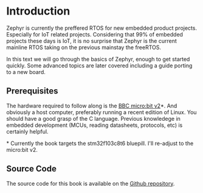 
# Introduction

Zephyr is currently the preffered RTOS for new embedded product projects. Especially for IoT related projects. Considering that 99% of embedded projects these days is IoT, it is no surprise that Zephyr is the current mainline RTOS taking on the previous mainstay the freeRTOS.

In this text we will go through the basics of Zephyr, enough to get started quickly. Some advanced topics are later covered including a guide porting to a new board.

## Prerequisites

The hardware required to follow along is the [BBC micro:bit v2](https://docs.zephyrproject.org/2.6.0/boards/arm/bbc_microbit_v2/doc/index.html)\*. And obviously a host computer, preferably running a recent edition of Linux. You should have a good grasp of the C language. Previous knowledege in embedded development (MCUs, reading datasheets, protocols, etc) is certainly helpful.

\* Currently the book targets the stm32f103c8t6 bluepill. I'll re-adjust to the micro:bit v2.

## Source Code
The source code for this book is available on the [Github repository](https://github.com/ntn888/zephyr-guide).